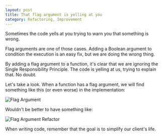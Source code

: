 ```yaml
---
layout: post
title: That flag argument is yelling at you 
category: Refactoring, Improvement
---
```


Sometimes the code yells at you trying to warn you that something is wrong.

Flag arguments are one of those cases. Adding a Boolean argument to condition the execution is an easy fix, but we are doing the wrong thing.

<!--excerpt-->

By adding a flag argument to a function, it's clear that we are ignoring the Single Responsibility Principle. The code is yelling at us, trying to explain that. No doubt.

Let's take a look. When a function has a flag argument, we will find something like this (or even worse) in the implementation:

![Flag Argument](/images/that-flag-argument-is-yelling-at-you-flag-argument.png)


Wouldn't be better to have something like:

![Flag Argument Refactor](/images/that-flag-argument-is-yelling-at-you-refactor.png)

When writing code, remember that the goal is to simplify our client's life.